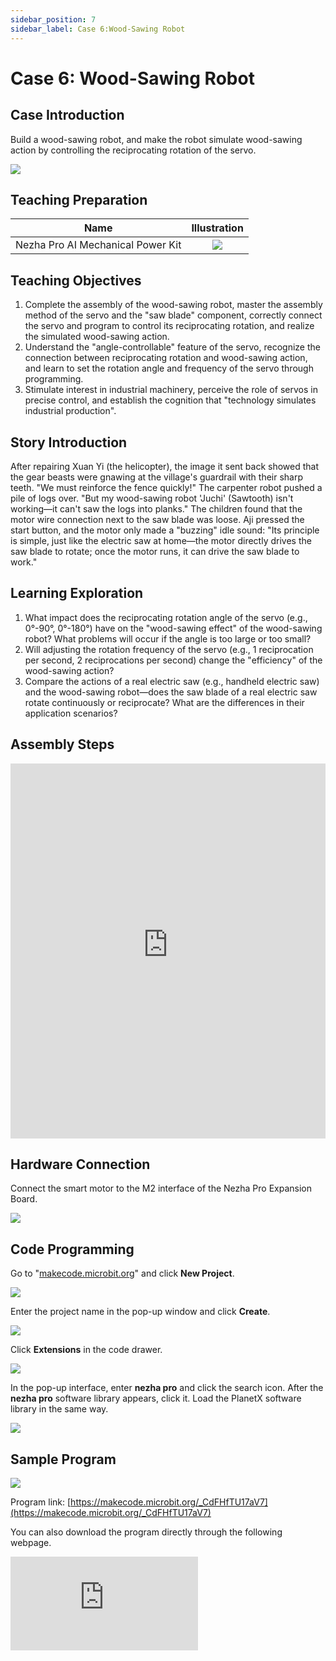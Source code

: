 ```yaml
---
sidebar_position: 7
sidebar_label: Case 6:Wood-Sawing Robot
---
```


# Case 6: Wood-Sawing Robot

## Case Introduction
Build a wood-sawing robot, and make the robot simulate wood-sawing action by controlling the reciprocating rotation of the servo.

![](https://wiki-media-ef.oss-cn-hongkong.aliyuncs.com/i18n/en/docusaurus-plugin-content-docs/current/microbit/building-blocks/nezha-pro-ai-mechanical-power-kit/images/nezha-pro-ai-mechanical-power-kit-case-06-01.png)

## Teaching Preparation

| Name | Illustration |
| :----------: | :--------------------------: |
| Nezha Pro AI Mechanical Power Kit | ![](https://wiki-media-ef.oss-cn-hongkong.aliyuncs.com/docs/microbit/building-blocks/nezha-pro-ai-mechanical-power-kit/images/nezha-pro-ai-mechanical-power-kit-01.png) |

## Teaching Objectives
1. Complete the assembly of the wood-sawing robot, master the assembly method of the servo and the "saw blade" component, correctly connect the servo and program to control its reciprocating rotation, and realize the simulated wood-sawing action.
2. Understand the "angle-controllable" feature of the servo, recognize the connection between reciprocating rotation and wood-sawing action, and learn to set the rotation angle and frequency of the servo through programming.
3. Stimulate interest in industrial machinery, perceive the role of servos in precise control, and establish the cognition that "technology simulates industrial production".

## Story Introduction
After repairing Xuan Yi (the helicopter), the image it sent back showed that the gear beasts were gnawing at the village's guardrail with their sharp teeth. "We must reinforce the fence quickly!" The carpenter robot pushed a pile of logs over. "But my wood-sawing robot 'Juchi' (Sawtooth) isn't working—it can't saw the logs into planks."
The children found that the motor wire connection next to the saw blade was loose. Aji pressed the start button, and the motor only made a "buzzing" idle sound: "Its principle is simple, just like the electric saw at home—the motor directly drives the saw blade to rotate; once the motor runs, it can drive the saw blade to work."

## Learning Exploration
1. What impact does the reciprocating rotation angle of the servo (e.g., 0°-90°, 0°-180°) have on the "wood-sawing effect" of the wood-sawing robot? What problems will occur if the angle is too large or too small?
2. Will adjusting the rotation frequency of the servo (e.g., 1 reciprocation per second, 2 reciprocations per second) change the "efficiency" of the wood-sawing action?
3. Compare the actions of a real electric saw (e.g., handheld electric saw) and the wood-sawing robot—does the saw blade of a real electric saw rotate continuously or reciprocate? What are the differences in their application scenarios?

## Assembly Steps
<embed src="https://wiki-media-ef.oss-cn-hongkong.aliyuncs.com/i18n/en/docusaurus-plugin-content-docs/current/microbit/building-blocks/nezha-pro-ai-mechanical-power-kit/files/nezha-pro-ai-mechanical-power-kit-case-06.pdf" type="application/pdf" width="100%" height="600px" />

## Hardware Connection
Connect the smart motor to the M2 interface of the Nezha Pro Expansion Board.

![](https://wiki-media-ef.oss-cn-hongkong.aliyuncs.com/i18n/en/docusaurus-plugin-content-docs/current/microbit/building-blocks/nezha-pro-ai-mechanical-power-kit/images/nezha-pro-ai-mechanical-power-kit-case-06-02.png)

## Code Programming
Go to "[makecode.microbit.org](https://makecode.microbit.org)" and click **New Project**.

![](https://wiki-media-ef.oss-cn-hongkong.aliyuncs.com/docs/microbit/building-blocks/microbit-space-science-kit/images/microbit-space-science-kit-case01-07.png)

Enter the project name in the pop-up window and click **Create**.

![](https://wiki-media-ef.oss-cn-hongkong.aliyuncs.com/docs/microbit/building-blocks/microbit-space-science-kit/images/microbit-space-science-kit-case01-11.png)

Click **Extensions** in the code drawer.

![](https://wiki-media-ef.oss-cn-hongkong.aliyuncs.com/docs/microbit/building-blocks/microbit-space-science-kit/images/microbit-space-science-kit-case01-09.png)

In the pop-up interface, enter **nezha pro** and click the search icon. After the **nezha pro** software library appears, click it. Load the PlanetX software library in the same way.

![](https://wiki-media-ef.oss-cn-hongkong.aliyuncs.com/docs/microbit/building-blocks/microbit-space-science-kit/images/microbit-space-science-kit-case01-10.png)

## Sample Program
![](https://wiki-media-ef.oss-cn-hongkong.aliyuncs.com/i18n/en/docusaurus-plugin-content-docs/current/microbit/building-blocks/nezha-pro-ai-mechanical-power-kit/images/nezha-pro-ai-mechanical-power-kit-case-06-03.png)

Program link: [https://makecode.microbit.org/_CdFHfTU17aV7](https://makecode.microbit.org/_CdFHfTU17aV7)

You can also download the program directly through the following webpage.

<div
    style={{
        position: 'relative',
        paddingBottom: '60%',
        overflow: 'hidden',
    }}
>
    <iframe
        src="https://makecode.microbit.org/_CdFHfTU17aV7"
        frameborder="0"
        sandbox="allow-popups allow-forms allow-scripts allow-same-origin"
        style={{
            position: 'absolute',
            width: '100%',
            height: '100%',
        }}
    />
</div>

## Program Download
Use a USB cable to connect the PC and micro:bit V2.

![](https://wiki-media-ef.oss-cn-hongkong.aliyuncs.com/docs/microbit/building-blocks/microbit-space-science-kit/images/microbit-space-science-kit-manual03.gif)

After successful connection, a drive named MICROBIT will be recognized on the computer.

![](https://wiki-media-ef.oss-cn-hongkong.aliyuncs.com/docs/microbit/building-blocks/microbit-space-science-kit/images/microbit-space-science-kit-manual06.png)

Click the icon at the bottom left ![](https://wiki-media-ef.oss-cn-hongkong.aliyuncs.com/docs/microbit/building-blocks/microbit-space-science-kit/images/microbit-space-science-kit-manual07.png) and select **Connect Device**.

![](https://wiki-media-ef.oss-cn-hongkong.aliyuncs.com/docs/microbit/building-blocks/microbit-space-science-kit/images/microbit-space-science-kit-manual11.png)

Click ![](https://wiki-media-ef.oss-cn-hongkong.aliyuncs.com/docs/microbit/building-blocks/microbit-space-science-kit/images/microbit-space-science-kit-manual08.png).

![](https://wiki-media-ef.oss-cn-hongkong.aliyuncs.com/docs/microbit/building-blocks/microbit-space-science-kit/images/microbit-space-science-kit-manual12.png)

Click ![](https://wiki-media-ef.oss-cn-hongkong.aliyuncs.com/docs/microbit/building-blocks/microbit-space-science-kit/images/microbit-space-science-kit-manual09.png).

![](https://wiki-media-ef.oss-cn-hongkong.aliyuncs.com/docs/microbit/building-blocks/microbit-space-science-kit/images/microbit-space-science-kit-manual13.png)

In the pop-up window, select **BBC micro:bit CMSIS-DAP**, then select **Connect**. Now, the micro:bit has been successfully connected.

![](https://wiki-media-ef.oss-cn-hongkong.aliyuncs.com/docs/microbit/building-blocks/microbit-space-science-kit/images/microbit-space-science-kit-manual14.png)

Click **Download Program**

![](https://wiki-media-ef.oss-cn-hongkong.aliyuncs.com/docs/microbit/building-blocks/microbit-space-science-kit/images/microbit-space-science-kit-manual10.png)


## Case Demonstration
After turning on the power, the wood-sawing robot starts to operate.

![](https://wiki-media-ef.oss-cn-hongkong.aliyuncs.com/i18n/en/docusaurus-plugin-content-docs/current/microbit/building-blocks/nezha-pro-ai-mechanical-power-kit/images/nezha-pro-ai-mechanical-power-kit-case-06.gif)


## Extended Knowledge
1. Application scenarios of servos: Servos are widely used in robot joints (e.g., robotic arms, robot fingers), remote-controlled toys (e.g., remote-controlled car steering, aircraft model wing adjustment), and smart homes (e.g., automatic curtain angle control) due to their ability to control angles precisely.
2. The development of sawing tools: From hand saws (relying on manual reciprocation) to electric saws (driven by motors for continuous rotation or reciprocation), and then to industrial CNC saws (controlling sawing angle and speed precisely), the progress of sawing technology is inseparable from the upgrading of mechanical control technology.
3. The working principle of servos: A servo contains a motor, a gear set, a potentiometer, and a control circuit inside. It adjusts the motor rotation by receiving signals, and then realizes precise angle positioning through gear reduction and potentiometer feedback—this is the core reason why it can achieve reciprocating rotation.
